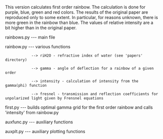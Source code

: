 This version calculates first order rainbow.
The calculation is done for purple, blue, green and red colors.
The results of the original paper are reproduced only to some extent.
In particular, for reasons unknown, there is more green in the rainbow than blue.
The values of relative intensity are a bit higher than in the original paper.

rainbows.py --- main file

rainbow.py  --- various functions

                --> riH2O - refractive index of water (see 'papers' directory)

                --> gamma - angle of deflection for a rainbow of a given order

                --> intensity - calculation of intensity from the gamma(phi) function

                --> fresnel - transmission and reflection coefficients for unpolarized light given by Frensnel equations

first.py    --- builds optimal gamma grid for the first order rainbow and calls 'intensity' from rainbow.py

auxfunc.py  --- auxiliary functions

auxplt.py   --- auxiliary plotting functions
